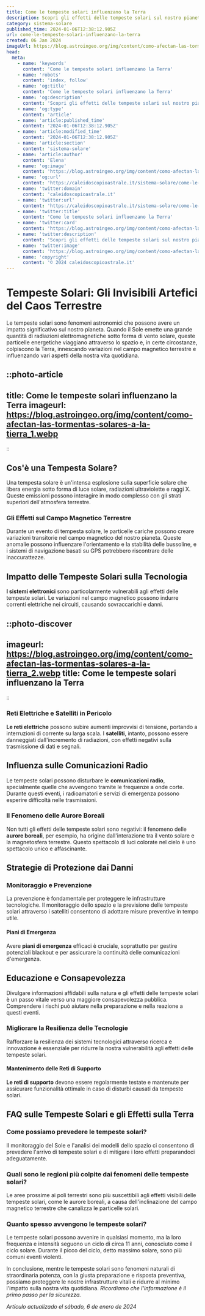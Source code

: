 ```yaml
---
title: Come le tempeste solari influenzano la Terra
description: Scopri gli effetti delle tempeste solari sul nostro pianeta. Impatto sulla tecnologia, clima e salute in un blog completo e aggiornato.
category: sistema-solare
published_time: 2024-01-06T12:38:12.905Z
url: come-le-tempeste-solari-influenzano-la-terra
created: 06 Jan 2024
imageUrl: https://blog.astroingeo.org/img/content/como-afectan-las-tormentas-solares-a-la-tierra_1.webp
head:
  meta:
    - name: 'keywords'
      content: 'Come le tempeste solari influenzano la Terra'
    - name: 'robots'
      content: 'index, follow'
    - name: 'og:title'
      content: 'Come le tempeste solari influenzano la Terra'
    - name: 'og:description'
      content: 'Scopri gli effetti delle tempeste solari sul nostro pianeta. Impatto sulla tecnologia, clima e salute in un blog completo e aggiornato.'
    - name: 'og:type'
      content: 'article'
    - name: 'article:published_time'
      content: '2024-01-06T12:38:12.905Z'
    - name: 'article:modified_time'
      content: '2024-01-06T12:38:12.905Z'
    - name: 'article:section'
      content: 'sistema-solare'
    - name: 'article:author'
      content: 'Elena'
    - name: 'og:image'
      content: 'https://blog.astroingeo.org/img/content/como-afectan-las-tormentas-solares-a-la-tierra_1.webp'
    - name: 'og:url'
      content: 'https://caleidoscopioastrale.it/sistema-solare/come-le-tempeste-solari-influenzano-la-terra'
    - name: 'twitter:domain'
      content: 'caleidoscopioastrale.it'
    - name: 'twitter:url'
      content: 'https://caleidoscopioastrale.it/sistema-solare/come-le-tempeste-solari-influenzano-la-terra'
    - name: 'twitter:title'
      content: 'Come le tempeste solari influenzano la Terra'
    - name: 'twitter:card'
      content: 'https://blog.astroingeo.org/img/content/como-afectan-las-tormentas-solares-a-la-tierra_1.webp'
    - name: 'twitter:description'
      content: 'Scopri gli effetti delle tempeste solari sul nostro pianeta. Impatto sulla tecnologia, clima e salute in un blog completo e aggiornato.'
    - name: 'twitter:image'
      content: 'https://blog.astroingeo.org/img/content/como-afectan-las-tormentas-solares-a-la-tierra_1.webp'
    - name: 'copyright'
      content: '© 2024 caleidoscopioastrale.it'
---
```

# Tempeste Solari: Gli Invisibili Artefici del Caos Terrestre

Le tempeste solari sono fenomeni astronomici che possono avere un impatto significativo sul nostro pianeta. Quando il Sole emette una grande quantità di radiazioni elettromagnetiche sotto forma di vento solare, queste particelle energetiche viaggiano attraverso lo spazio e, in certe circostanze, colpiscono la Terra, innescando variazioni nel campo magnetico terrestre e influenzando vari aspetti della nostra vita quotidiana.

::photo-article
---
title: Come le tempeste solari influenzano la Terra
imageurl: https://blog.astroingeo.org/img/content/como-afectan-las-tormentas-solares-a-la-tierra_1.webp
---
::

## Cos'è una Tempesta Solare?

Una tempesta solare è un'intensa esplosione sulla superficie solare che libera energia sotto forma di luce solare, radiazioni ultraviolette e raggi X. Queste emissioni possono interagire in modo complesso con gli strati superiori dell'atmosfera terrestre.

### Gli Effetti sul Campo Magnetico Terrestre

Durante un evento di tempesta solare, le particelle cariche possono creare variazioni transitorie nel campo magnetico del nostro pianeta. Queste anomalie possono influenzare l'orientamento e la stabilità delle bussoline, e i sistemi di navigazione basati su GPS potrebbero riscontrare delle inaccurattezze.

## Impatto delle Tempeste Solari sulla Tecnologia

**I sistemi elettronici** sono particolarmente vulnerabili agli effetti delle tempeste solari. Le variazioni nel campo magnetico possono indurre correnti elettriche nei circuiti, causando sovraccarichi e danni.

::photo-discover
---
imageurl: https://blog.astroingeo.org/img/content/como-afectan-las-tormentas-solares-a-la-tierra_2.webp
title: Come le tempeste solari influenzano la Terra
---
::

### Reti Elettriche e Satelliti in Pericolo

**Le reti elettriche** possono subire aumenti improvvisi di tensione, portando a interruzioni di corrente su larga scala. I **satelliti**, intanto, possono essere danneggiati dall'incremento di radiazioni, con effetti negativi sulla trasmissione di dati e segnali.

## Influenza sulle Comunicazioni Radio

Le tempeste solari possono disturbare le **comunicazioni radio**, specialmente quelle che avvengono tramite le frequenze a onde corte. Durante questi eventi, i radioamatori e servizi di emergenza possono esperire difficoltà nelle trasmissioni.

### Il Fenomeno delle Aurore Boreali

Non tutti gli effetti delle tempeste solari sono negativi: il fenomeno delle **aurore boreali**, per esempio, ha origine dall'interazione tra il vento solare e la magnetosfera terrestre. Questo spettacolo di luci colorate nel cielo è uno spettacolo unico e affascinante.

## Strategie di Protezione dai Danni

### Monitoraggio e Prevenzione

La prevenzione è fondamentale per proteggere le infrastrutture tecnologiche. Il monitoraggio dello spazio e la previsione delle tempeste solari attraverso i satelliti consentono di adottare misure preventive in tempo utile.

#### Piani di Emergenza

Avere **piani di emergenza** efficaci è cruciale, soprattutto per gestire potenziali blackout e per assicurare la continuità delle comunicazioni d'emergenza.

## Educazione e Consapevolezza

Divulgare informazioni affidabili sulla natura e gli effetti delle tempeste solari è un passo vitale verso una maggiore consapevolezza pubblica. Comprendere i rischi può aiutare nella preparazione e nella reazione a questi eventi.

### Migliorare la Resilienza delle Tecnologie

Rafforzare la resilienza dei sistemi tecnologici attraverso ricerca e innovazione è essenziale per ridurre la nostra vulnerabilità agli effetti delle tempeste solari.

#### Mantenimento delle Reti di Supporto

**Le reti di supporto** devono essere regolarmente testate e mantenute per assicurare funzionalità ottimale in caso di disturbi causati da tempeste solari.

## FAQ sulle Tempeste Solari e gli Effetti sulla Terra

### Come possiamo prevedere le tempeste solari?

Il monitoraggio del Sole e l'analisi dei modelli dello spazio ci consentono di prevedere l'arrivo di tempeste solari e di mitigare i loro effetti preparandoci adeguatamente.

### Quali sono le regioni più colpite dai fenomeni delle tempeste solari?

Le aree prossime ai poli terrestri sono più suscettibili agli effetti visibili delle tempeste solari, come le aurore boreali, a causa dell'inclinazione del campo magnetico terrestre che canalizza le particelle solari.

### Quanto spesso avvengono le tempeste solari?

Le tempeste solari possono avvenire in qualsiasi momento, ma la loro frequenza e intensità seguono un ciclo di circa 11 anni, conosciuto come il ciclo solare. Durante il picco del ciclo, detto massimo solare, sono più comuni eventi violenti.

In conclusione, mentre le tempeste solari sono fenomeni naturali di straordinaria potenza, con la giusta preparazione e risposta preventiva, possiamo proteggere le nostre infrastrutture vitali e ridurre al minimo l'impatto sulla nostra vita quotidiana. *Ricordiamo che l'informazione è il primo passo per la sicurezza.*

_Artículo actualizado el sábado, 6 de enero de 2024_